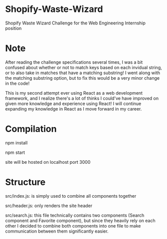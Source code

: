 # Shopify-Waste-Wizard
Shopify Waste Wizard Challenge for the Web Engineering Internship position

# Note
After reading the challenge specifications several times, I was a bit confused about whether or not to match keys based on each invidual string, or to also take in matches that have a matching substring! I went along with the matching substring option, but to fix this would be a very minor change in the code!

This is my second attempt ever using React as a web development framework, and I realize there's a lot of thinks I could've have improved on given more knowledge and experience using React! I will continue expanding my knowledge in React as I move forward in my career.

# Compilation
npm install

npm start

site will be hosted on localhost port 3000

# Structure
src/index.js: is simply used to combine all components together

src/header.js: only renders the site header

src/search.js: this file technically contains two components (Search component and Favorite component), but since they heavily rely on each other I decided to combine both components into one file to make communication between them significantly easier.
